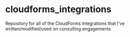 # cloudforms_integrations
Repository for all of the CloudForms integrations that I've written/modified/used on consulting engagements
